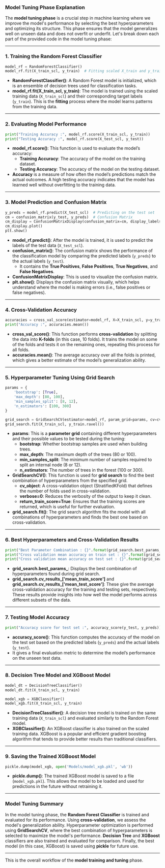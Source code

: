### **Model Tuning Phase Explanation**

The **model tuning phase** is a crucial step in machine learning where we improve the model's performance by selecting the best hyperparameters and optimizing its structure. This phase ensures that the model generalizes well on unseen data and does not overfit or underfit. Let's break down each part of the provided code in the model tuning phase:

---

### **1. Training the Random Forest Classifier**
```python
model_rf = RandomForestClassifier()
model_rf.fit(X_train_scl, y_train)  # Fitting scaled X_train and y_train on Random Forest Classifier
```
- **RandomForestClassifier()**: A Random Forest model is initialized, which is an ensemble of decision trees used for classification tasks.
- **model_rf.fit(X_train_scl, y_train)**: The model is trained using the scaled training data (`X_train_scl`) and their corresponding target labels (`y_train`). This is the **fitting** process where the model learns patterns from the training data.

---

### **2. Evaluating Model Performance**
```python
print("Training Accuracy :", model_rf.score(X_train_scl, y_train))
print("Testing Accuracy :", model_rf.score(X_test_scl, y_test))
```
- **model_rf.score()**: This function is used to evaluate the model’s accuracy:
    - **Training Accuracy**: The accuracy of the model on the training dataset.
    - **Testing Accuracy**: The accuracy of the model on the testing dataset.
- **Accuracy** is a measure of how often the model’s predictions match the actual outcomes. A high testing accuracy indicates that the model has learned well without overfitting to the training data.

---

### **3. Model Prediction and Confusion Matrix**
```python
y_preds = model_rf.predict(X_test_scl)  # Predicting on the test set
cm = confusion_matrix(y_test, y_preds)  # Confusion Matrix
cm_display = ConfusionMatrixDisplay(confusion_matrix=cm, display_labels=model_rf.classes_)
cm_display.plot()
plt.show()
```
- **model_rf.predict()**: After the model is trained, it is used to predict the labels of the test data (`X_test_scl`).
- **confusion_matrix()**: The confusion matrix shows the performance of the classification model by comparing the predicted labels (`y_preds`) to the actual labels (`y_test`).
    - It contains the **True Positives**, **False Positives**, **True Negatives**, and **False Negatives**.
- **ConfusionMatrixDisplay**: This is used to visualize the confusion matrix.
- **plt.show()**: Displays the confusion matrix visually, which helps understand where the model is making errors (i.e., false positives or false negatives).

---

### **4. Cross-Validation Accuracy**
```python
accuracies = cross_val_score(estimator=model_rf, X=X_train_scl, y=y_train, cv=10)
print("Accuracy :", accuracies.mean())
```
- **cross_val_score()**: This function performs **cross-validation** by splitting the data into **K-folds** (in this case, 10 folds). It trains the model on some of the folds and tests it on the remaining ones, repeating this process for all folds.
- **accuracies.mean()**: The average accuracy over all the folds is printed, which gives a better estimate of the model’s generalization ability.

---

### **5. Hyperparameter Tuning Using Grid Search**
```python
params = {
    'bootstrap': [True],
    'max_depth': [80, 100],
    'min_samples_split': [8, 12],
    'n_estimators': [100, 300]
}

grid_search = GridSearchCV(estimator=model_rf, param_grid=params, cv=cv_object, verbose=0, return_train_score=True)
grid_search.fit(X_train_scl, y_train.ravel())
```
- **params**: This is a **parameter grid** containing different hyperparameters and their possible values to be tested during the tuning:
    - **bootstrap**: Whether bootstrap samples are used when building trees.
    - **max_depth**: The maximum depth of the trees (80 or 100).
    - **min_samples_split**: The minimum number of samples required to split an internal node (8 or 12).
    - **n_estimators**: The number of trees in the forest (100 or 300).
- **GridSearchCV()**: This function is used for **grid search** to find the best combination of hyperparameters from the specified grid.
    - **cv_object**: A cross-validation object (StratifiedKFold) that defines the number of folds used in cross-validation.
    - **verbose=0**: Reduces the verbosity of the output to keep it clean.
    - **return_train_score=True**: Ensures that the training scores are returned, which is useful for further evaluation.
- **grid_search.fit()**: The grid search algorithm fits the model with all combinations of hyperparameters and finds the best one based on cross-validation.

---

### **6. Best Hyperparameters and Cross-Validation Results**
```python
print("Best Parameter Combination : {}".format(grid_search.best_params_))
print("Cross validation mean accuracy on train set : {}".format(grid_search.cv_results_['mean_train_score'].mean()*100))
print("Cross validation mean accuracy on test set : {}".format(grid_search.cv_results_['mean_test_score'].mean()*100))
```
- **grid_search.best_params_**: Displays the best combination of hyperparameters found during grid search.
- **grid_search.cv_results_['mean_train_score']** and **grid_search.cv_results_['mean_test_score']**: These give the average cross-validation accuracy for the training and testing sets, respectively. These results provide insights into how well the model performs across different subsets of the data.

---

### **7. Testing Model Accuracy**
```python
print("Accuracy score for test set :", accuracy_score(y_test, y_preds))
```
- **accuracy_score()**: This function computes the accuracy of the model on the test set based on the predicted labels (`y_preds`) and the actual labels (`y_test`).
- It gives a final evaluation metric to determine the model’s performance on the unseen test data.

---

### **8. Decision Tree Model and XGBoost Model**
```python
model_dt = DecisionTreeClassifier()
model_dt.fit(X_train_scl, y_train)

model_xgb = XGBClassifier()
model_xgb.fit(X_train_scl, y_train)
```
- **DecisionTreeClassifier()**: A decision tree model is trained on the same training data (`X_train_scl`) and evaluated similarly to the Random Forest model.
- **XGBClassifier()**: An XGBoost classifier is also trained on the scaled training data. XGBoost is a popular and efficient gradient boosting algorithm that tends to provide better results than traditional classifiers.

---

### **9. Saving the Trained XGBoost Model**
```python
pickle.dump(model_xgb, open('Models/model_xgb.pkl', 'wb'))
```
- **pickle.dump()**: The trained XGBoost model is saved to a file (`model_xgb.pkl`). This allows the model to be loaded and used for predictions in the future without retraining it.

---

### **Model Tuning Summary**

In the model tuning phase, the **Random Forest Classifier** is trained and evaluated for its performance. Using **cross-validation**, we assess the model's generalization ability. Hyperparameter optimization is performed using **GridSearchCV**, where the best combination of hyperparameters is selected to maximize the model's performance. **Decision Tree** and **XGBoost** classifiers are also trained and evaluated for comparison. Finally, the best model (in this case, XGBoost) is saved using **pickle** for future use.

---

This is the overall workflow of the **model training and tuning** phase.
